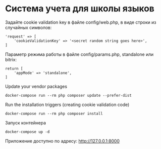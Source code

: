# Система учета для школы языков

Задайте cookie validation key в файле config/web.php, в виде строки из случайных символов:
```
'request' => [
    'cookieValidationKey' => '<secret random string goes here>',
]
```
Параметр режима работы в файле config/params.php, standalone или bitrix:
```
return [
    'appMode' => 'standalone',
]
```
Update your vendor packages
```
docker-compose run --rm php composer update --prefer-dist
```
Run the installation triggers (creating cookie validation code)
```
docker-compose run --rm php composer install    
```
Запуск контейнера
```
docker-compose up -d
```
Приложение доступно по адресу:
http://127.0.0.1:8000
